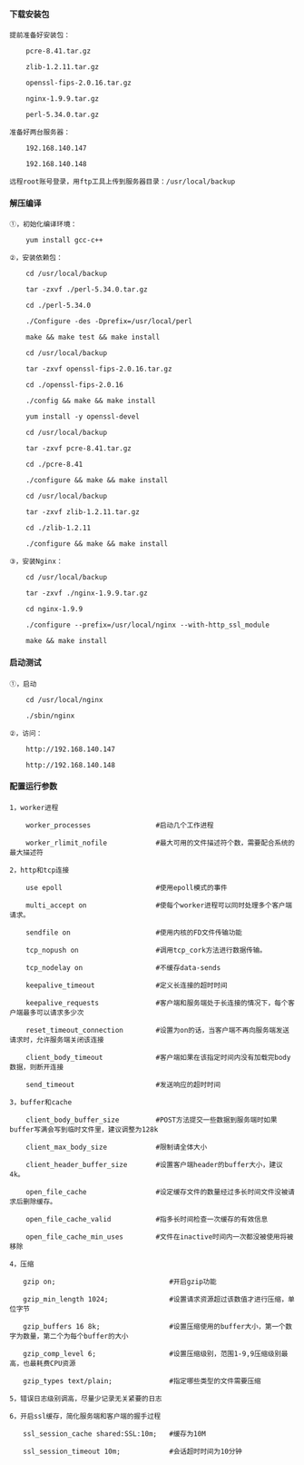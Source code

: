 
#### 下载安装包

    提前准备好安装包：

        pcre-8.41.tar.gz

        zlib-1.2.11.tar.gz

        openssl-fips-2.0.16.tar.gz

        nginx-1.9.9.tar.gz

        perl-5.34.0.tar.gz

    准备好两台服务器：

        192.168.140.147

        192.168.140.148

    远程root账号登录，用ftp工具上传到服务器目录：/usr/local/backup

#### 解压编译

    ①，初始化编译环境：

        yum install gcc-c++

    ②，安装依赖包：

        cd /usr/local/backup

        tar -zxvf ./perl-5.34.0.tar.gz

        cd ./perl-5.34.0

        ./Configure -des -Dprefix=/usr/local/perl

        make && make test && make install

        cd /usr/local/backup

        tar -zxvf openssl-fips-2.0.16.tar.gz

        cd ./openssl-fips-2.0.16

        ./config && make && make install

        yum install -y openssl-devel

        cd /usr/local/backup

        tar -zxvf pcre-8.41.tar.gz

        cd ./pcre-8.41

        ./configure && make && make install

        cd /usr/local/backup

        tar -zxvf zlib-1.2.11.tar.gz

        cd ./zlib-1.2.11

        ./configure && make && make install

    ③，安装Nginx：

        cd /usr/local/backup

        tar -zxvf ./nginx-1.9.9.tar.gz

        cd nginx-1.9.9

        ./configure --prefix=/usr/local/nginx --with-http_ssl_module

        make && make install

#### 启动测试

    ①，启动

        cd /usr/local/nginx

        ./sbin/nginx

    ②，访问：

        http://192.168.140.147

        http://192.168.140.148

#### 配置运行参数

    1，worker进程

        worker_processes                #启动几个工作进程

        worker_rlimit_nofile            #最大可用的文件描述符个数，需要配合系统的最大描述符

    2，http和tcp连接

        use epoll                       #使用epoll模式的事件

        multi_accept on                 #使每个worker进程可以同时处理多个客户端请求。

        sendfile on                     #使用内核的FD文件传输功能

        tcp_nopush on                   #调用tcp_cork方法进行数据传输。

        tcp_nodelay on                  #不缓存data-sends

        keepalive_timeout               #定义长连接的超时时间

        keepalive_requests              #客户端和服务端处于长连接的情况下，每个客户端最多可以请求多少次

        reset_timeout_connection        #设置为on的话，当客户端不再向服务端发送请求时，允许服务端关闭该连接

        client_body_timeout             #客户端如果在该指定时间内没有加载完body数据，则断开连接

        send_timeout                    #发送响应的超时时间

    3，buffer和cache

        client_body_buffer_size         #POST方法提交一些数据到服务端时如果buffer写满会写到临时文件里，建议调整为128k

        client_max_body_size            #限制请全体大小

        client_header_buffer_size       #设置客户端header的buffer大小，建议4k。

        open_file_cache                 #设定缓存文件的数量经过多长时间文件没被请求后删除缓存。

        open_file_cache_valid           #指多长时间检查一次缓存的有效信息

        open_file_cache_min_uses        #文件在inactive时间内一次都没被使用将被移除

    4，压缩

    　　gzip on;                            #开启gzip功能

    　　gzip_min_length 1024;               #设置请求资源超过该数值才进行压缩，单位字节

    　　gzip_buffers 16 8k;                 #设置压缩使用的buffer大小，第一个数字为数量，第二个为每个buffer的大小

    　　gzip_comp_level 6;                  #设置压缩级别，范围1-9,9压缩级别最高，也最耗费CPU资源

    　　gzip_types text/plain;              #指定哪些类型的文件需要压缩

    5，错误日志级别调高，尽量少记录无关紧要的日志

    6，开启ssl缓存，简化服务端和客户端的握手过程

    　　ssl_session_cache shared:SSL:10m;   #缓存为10M

    　　ssl_session_timeout 10m;            #会话超时时间为10分钟
